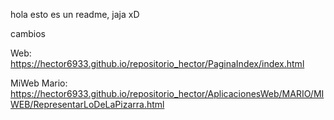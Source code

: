 hola esto es un  readme, jaja xD

cambios

Web: https://hector6933.github.io/repositorio_hector/PaginaIndex/index.html

MiWeb Mario: https://hector6933.github.io/repositorio_hector/AplicacionesWeb/MARIO/MIWEB/RepresentarLoDeLaPizarra.html
